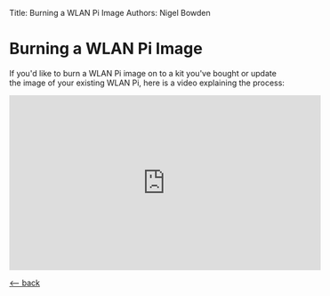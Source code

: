 Title: Burning a WLAN Pi Image
Authors: Nigel Bowden

# Burning a WLAN Pi Image

If you'd like to burn a WLAN Pi image on to a kit you've bought or update the image of your existing WLAN Pi, here is a video explaining the process:

<iframe width="560" height="315" src="https://www.youtube.com/embed/sD4WlNyyWDs" frameborder="0" allow="accelerometer; autoplay; encrypted-media; gyroscope; picture-in-picture" allowfullscreen></iframe>


[<-- back][back]

<!-- Link list -->
[back]: index.md
